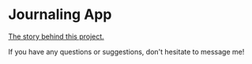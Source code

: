 # Journaling App

[The story behind this project.](https://www.vysochinam.com/posts/journaling_app/)

If you have any questions or suggestions, don't hesitate to message me!


